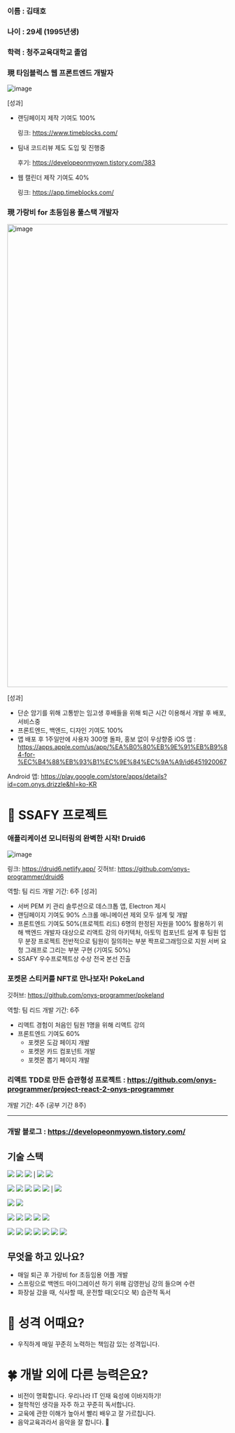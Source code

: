 ### 이름 : 김태호
### 나이 : 29세 (1995년생)
### 학력 : 청주교육대학교 졸업

### 現 타임블럭스 웹 프론트엔드 개발자
![image](https://github.com/onys-programmer/onys-programmer/assets/65271951/2bbc2251-2e4d-477b-8137-60ae9a8155cb)

[성과]
- 랜딩페이지 제작 기여도 100%
  
  링크: https://www.timeblocks.com/
  
- 팀내 코드리뷰 제도 도입 및 진행중
  
  후기: https://developeonmyown.tistory.com/383
  
- 웹 캘린더 제작 기여도 40%
  
  링크: https://app.timeblocks.com/
  

### 現 가랑비 for 초등임용 풀스택 개발자
<img width="1056" alt="image" src="https://github.com/onys-programmer/onys-programmer/assets/65271951/8a533ce8-bd49-4556-a4d8-7d5a455ee413">


[성과]
- 단순 암기를 위해 고통받는 임고생 후배들을 위해 퇴근 시간 이용해서 개발 후 배포, 서비스중 
- 프론트엔드, 백엔드, 디자인 기여도 100%
- 앱 배포 후 1주일만에 사용자 300명 돌파, 홍보 없이 우상향중
iOS 앱 : https://apps.apple.com/us/app/%EA%B0%80%EB%9E%91%EB%B9%84-for-%EC%B4%88%EB%93%B1%EC%9E%84%EC%9A%A9/id6451920067

Android 앱: https://play.google.com/store/apps/details?id=com.onys.drizzle&hl=ko-KR


# 👀 SSAFY 프로젝트

### 애플리케이션 모니터링의 완벽한 시작! Druid6
![image](https://github.com/onys-programmer/onys-programmer/assets/65271951/e0c85b39-00b8-4cec-90ab-b3c16bd4f976)

링크: https://druid6.netlify.app/
깃허브: https://github.com/onys-programmer/druid6

역할: 팀 리드
개발 기간: 6주
[성과]
- 서버 PEM 키 관리 솔루션으로 데스크톱 앱, Electron 제시
- 랜딩페이지 기여도 90%
  스크롤 애니메이션 제외 모두 설계 및 개발
- 프론트엔드 기여도 50%(프로젝트 리드)
  6명의 한정된 자원을 100% 활용하기 위해 백엔드 개발자 대상으로 리액트 강의
  아키텍처, 아토믹 컴포넌트 설계 후 팀원 업무 분장
  프로젝트 전반적으로 팀원이 질의하는 부분 짝프로그래밍으로 지원
  서버 요청 그래프로 그리는 부분 구현 (기여도 50%)
- SSAFY 우수프로젝트상 수상 전국 본선 진출

### 포켓몬 스티커를 NFT로 만나보자! PokeLand

깃허브: https://github.com/onys-programmer/pokeland

역할: 팀 리드
개발 기간: 6주
- 리액트 경험이 처음인 팀원 1명을 위해 리액트 강의
- 프론트엔드 기여도 60%
  - 포켓몬 도감 페이지 개발
  - 포켓몬 카드 컴포넌트 개발
  - 포켓몬 뽑기 페이지 개발

### 리액트 TDD로 만든 습관형성 프로젝트 : https://github.com/onys-programmer/project-react-2-onys-programmer
개발 기간: 4주 (공부 기간 8주)

---
### 개발 블로그 : https://developeonmyown.tistory.com/

## 기술 스택

<!-- ![김태호 기술스택2](https://user-images.githubusercontent.com/65271951/103536702-5b7fc480-4ed6-11eb-8441-e81795f90321.jpeg) -->


<img src="https://img.shields.io/badge/JavaScript-F7DF1E?style=for-the-badge&logo=JavaScript&logoColor=white"> <img src="https://img.shields.io/badge/Python-3776AB?style=for-the-badge&logo=Python&logoColor=white"> <img src="https://img.shields.io/badge/Java-007396?style=for-the-badge&logo=Java&logoColor=white"> | <img src="https://img.shields.io/badge/Kotlin-7F52FF?style=for-the-badge&logo=Kotlin&logoColor=white"> <img src="https://img.shields.io/badge/Dart-0175C2?style=for-the-badge&logo=Dart&logoColor=white">

<img src="https://img.shields.io/badge/React-61DAFB?style=for-the-badge&logo=React&logoColor=white"> <img src="https://img.shields.io/badge/Redux-764ABC?style=for-the-badge&logo=Redux&logoColor=white"> <img src="https://img.shields.io/badge/Vue.js-4FC08D?style=for-the-badge&logo=Vue.js&logoColor=white"> <img src="https://img.shields.io/badge/Django-092E20?style=for-the-badge&logo=Django&logoColor=white">  <img src="https://img.shields.io/badge/Spring-6DB33F?style=for-the-badge&logo=Spring&logoColor=white"> | <img src="https://img.shields.io/badge/Flutter-02569B?style=for-the-badge&logo=Flutter&logoColor=white">

<img src="https://img.shields.io/badge/Jest-C21325?style=for-the-badge&logo=Jest&logoColor=white"> <img src="https://img.shields.io/badge/JUnit5-25A162?style=for-the-badge&logo=JUnit5&logoColor=white">

<img src="https://img.shields.io/badge/Git-F05032?style=for-the-badge&logo=Git&logoColor=white"> <img src="https://img.shields.io/badge/Selenium-43B02A?style=for-the-badge&logo=Selenium&logoColor=white"> <img src="https://img.shields.io/badge/Electron-47848F?style=for-the-badge&logo=Electron&logoColor=white"> <img src="https://img.shields.io/badge/Webpack-8DD6F9?style=for-the-badge&logo=Webpack&logoColor=white"> <img src="https://img.shields.io/badge/ESLint-4B32C3?style=for-the-badge&logo=ESLint&logoColor=white">

<img src="https://img.shields.io/badge/HTML5-E34F26?style=for-the-badge&logo=HTML5&logoColor=white"> <img src="https://img.shields.io/badge/CSS3-1572B6?style=for-the-badge&logo=CSS3&logoColor=white"> <img src="https://img.shields.io/badge/Sass-CC6699?style=for-the-badge&logo=Sass&logoColor=white"> <img src="https://img.shields.io/badge/styled-components-DB7093?style=for-the-badge&logo=styledcomponents&logoColor=white"> <img src="https://img.shields.io/badge/MUI-007FFF?style=for-the-badge&logo=MUI&logoColor=white"> <img src="https://img.shields.io/badge/AntDesign-0170FE?style=for-the-badge&logo=AntDesign&logoColor=white"> <img src="https://img.shields.io/badge/Bootstrap-7952B3?style=for-the-badge&logo=Bootstrap&logoColor=white">


## 무엇을 하고 있나요?
- 매일 퇴근 후 가랑비 for 초등임용 어플 개발
- 스프링으로 백엔드 마이그레이션 하기 위해 김영한님 강의 들으며 수련
- 화장실 갔을 때, 식사할 때, 운전할 때(오디오 북) 습관적 독서

# 🌈 성격 어때요?
- 우직하게 매일 꾸준히 노력하는 책임감 있는 성격입니다.


# 🍀 개발 외에 다른 능력은요?
- 비전이 명확합니다. 우리나라 IT 인재 육성에 이바지하기!
- 철학적인 생각을 자주 하고 꾸준히 독서합니다.
- 교육에 관한 이해가 높아서 빨리 배우고 잘 가르칩니다.
- 음악교육과라서 음악을 잘 합니다. 🎸
